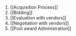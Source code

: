 1. [[Acquisition Process]]
2. [[Bidding]]
3. [[Evaluation with vendors]]
4. [[Negotiation with vendors]]
5. [[Post award Administration]]